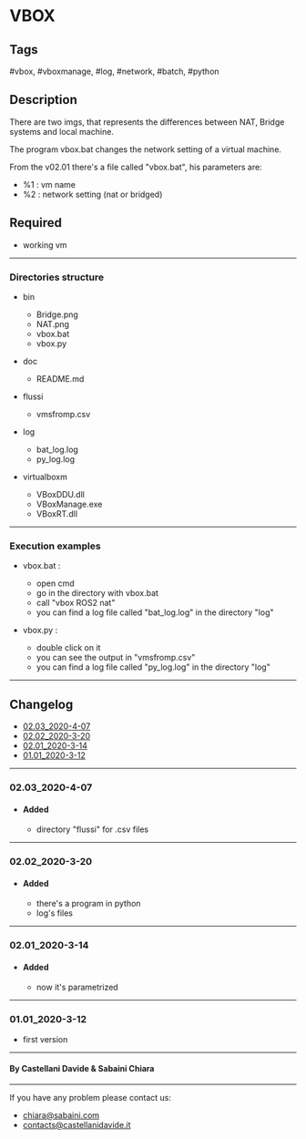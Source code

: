 # VBOX

## Tags

 #vbox, #vboxmanage, #log, #network, #batch, #python

## Description

There are two imgs, that represents the differences between NAT, Bridge systems and local machine.

The program vbox.bat changes the network setting of a virtual machine.

From the v02.01 there's a file called "vbox.bat", his parameters are:

- %1 : vm name
- %2 : network setting (nat or bridged)

## Required

- working vm

---

### Directories structure

- bin
  - Bridge.png
  - NAT.png
  - vbox.bat
  - vbox.py
  
- doc
  - README.md

- flussi
  - vmsfromp.csv
  
- log
  - bat_log.log
  - py_log.log
  
- virtualboxm
  - VBoxDDU.dll
  - VBoxManage.exe
  - VBoxRT.dll
  
---

### Execution examples

- vbox.bat :
  - open cmd
  - go in the directory with vbox.bat
  - call "vbox ROS2 nat"
  - you can find a log file called "bat_log.log" in the directory "log"

- vbox.py :
  - double click on it
  - you can see the output in "vmsfromp.csv"
  - you can find a log file called "py_log.log" in the directory "log"

---

## Changelog

- [02.03_2020-4-07](#0202_2020-4-07)
- [02.02_2020-3-20](#0202_2020-3-20)
- [02.01_2020-3-14](#0201_2020-3-14)
- [01.01_2020-3-12](#0201_2020-3-12)

---

### 02.03_2020-4-07

- #### Added
  
  - directory "flussi" for .csv files

---

### 02.02_2020-3-20

- #### Added
  
  - there's a program in python
  - log's files

---

### 02.01_2020-3-14

- #### Added

  - now it's parametrized

---

### 01.01_2020-3-12

- first version

---

#### By Castellani Davide & Sabaini Chiara

---
If you have any problem please contact us:

- chiara@sabaini.com
- contacts@castellanidavide.it
